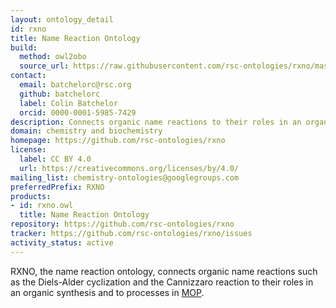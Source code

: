 ```yaml
---
layout: ontology_detail
id: rxno
title: Name Reaction Ontology
build:
  method: owl2obo
  source_url: https://raw.githubusercontent.com/rsc-ontologies/rxno/master/rxno.owl
contact:
  email: batchelorc@rsc.org
  github: batchelorc
  label: Colin Batchelor
  orcid: 0000-0001-5985-7429
description: Connects organic name reactions to their roles in an organic synthesis and to processes in MOP
domain: chemistry and biochemistry
homepage: https://github.com/rsc-ontologies/rxno
license:
  label: CC BY 4.0
  url: https://creativecommons.org/licenses/by/4.0/
mailing_list: chemistry-ontologies@googlegroups.com
preferredPrefix: RXNO
products:
- id: rxno.owl
  title: Name Reaction Ontology
repository: https://github.com/rsc-ontologies/rxno
tracker: https://github.com/rsc-ontologies/rxno/issues
activity_status: active
---
```


RXNO, the name reaction ontology, connects organic name reactions such as the Diels-Alder cyclization and the Cannizzaro reaction to their roles in an organic synthesis and to processes in <a href="mop.html">MOP</a>.

